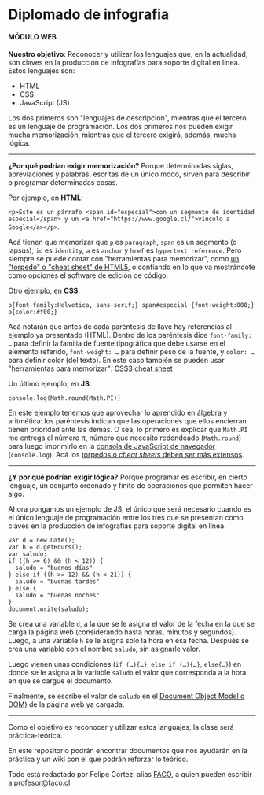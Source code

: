 # Diplomado de infografia

#### MÓDULO WEB

**Nuestro objetivo**: Reconocer y utilizar los lenguajes que, en la actualidad, son claves en la producción de infografías para soporte digital en línea. Estos lenguajes son: 

- HTML
- CSS
- JavaScript (JS)

Los dos primeros son "lenguajes de descripción", mientras que el tercero es un lenguaje de programación. Los dos primeros nos pueden exigir mucha memorización, mientras que el tercero exigirá, además, mucha lógica.

-------

**¿Por qué podrían exigir memorización?** Porque determinadas siglas, abreviaciones y palabras, escritas de un único modo, sirven para describir o programar determinadas cosas.

Por ejemplo, en **HTML**: 

`<p>Este es un párrafo <span id="especial">con un segmento de identidad especial</span> y un <a href="https://www.google.cl/">vínculo a Google</a></p>`. 

Acá tienen que memorizar que `p` es `paragraph`, `span` es un segmento (o lapsus), `id` es `identity`, `a` es `anchor` y `href` es `hypertext reference`. Pero siempre se puede contar con "herramientas para memorizar", como [un "torpedo" o "cheat sheet" de HTML5](https://websitesetup.org/HTML5-cheat-sheet.pdf), o confiando en lo que va mostrándote como opciones el software de edición de código.

Otro ejemplo, en **CSS**:

`p{font-family:Helvetica, sans-serif;} span#especial {font-weight:800;} a{color:#f00;} `

Acá notarán que antes de cada paréntesis de llave hay referencias al ejemplo ya presentado (HTML). Dentro de los paréntesis dice `font-family: …` para definir la familia de fuente tipográfica que debe usarse en el elemento referido, `font-weight: …` para definir peso de la fuente, y `color: …` para definir color (del texto). En este caso también se pueden usar "herramientas para memorizar": [CSS3 cheat sheet](https://cloud.netlifyusercontent.com/assets/344dbf88-fdf9-42bb-adb4-46f01eedd629/d7fb67af-5180-463d-b58a-bfd4a220d5d0/css3-cheat-sheet.pdf) 

Un último ejemplo, en **JS**:

`console.log(Math.round(Math.PI))`

En este ejemplo tenemos que aprovechar lo aprendido en álgebra y aritmética: los paréntesis indican que las operaciones que ellos encierran tienen prioridad ante las demás. O sea, lo primero es explicar que `Math.PI` me entrega el número π, número que necesito redondeado (`Math.round`) para luego imprimirlo en la [consola de JavaScript de navegador](https://norfipc.com/inf/como-usar-consola-javascript-navegador-web.php) (`console.log`). Acá los [torpedos o *cheat sheets* deben ser más extensos](https://htmlcheatsheet.com/js/).

-------

**¿Y por qué podrían exigir lógica?** Porque programar es escribir, en cierto lenguaje, un conjunto ordenado y finito de operaciones que permiten hacer algo.

Ahora pongamos un ejemplo de JS, el único que será necesario cuando es el único lenguaje de programación entre los tres que se presentan como claves en la producción de infografías para soporte digital en línea. 

```
var d = new Date();
var h = d.getHours();
var saludo;
if ((h >= 6) && (h < 12)) { 
  saludo = "buenos días"
} else if ((h >= 12) && (h < 21)) {
  saludo = "buenas tardes"
} else { 
  saludo = "buenas noches"
}
document.write(saludo);
```

Se crea una variable `d`, a la que se le asigna el valor de la fecha en la que se carga la página web (considerando hasta horas, minutos y segundos). Luego, a una variable `h` se le asigna solo la hora en esa fecha. Después se crea una variable con el nombre `saludo`, sin asignarle valor.

Luego vienen unas condiciones (`if (…){…}`, `else if (…){…}`, `else{…}`) en donde se le asigna a la variable `saludo` el valor que corresponda a la hora en que se cargue el documento. 

Finalmente, se escribe el valor de `saludo` en el [Document Object Model o DOM](https://www.w3schools.com/js/js_htmldom.asp)) de la página web ya cargada.

-----------

Como el objetivo es reconocer y utilizar estos languajes, la clase será práctica-teórica. 

En este repositorio podrán encontrar documentos que nos ayudarán en la práctica y un wiki con el que podrán reforzar lo teórico. 

Todo está redactado por Felipe Cortez, alias [FACO](http://profesor.faco.cl/), a quien pueden escribir a profesor@faco.cl

